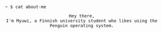 <p align="left"><samp>
~ $ cat about-me
</samp></p>

<p align="center"><samp>
Hey there,<br>
I'm Myuwi, a Finnish university student who likes using the Penguin operating system.
</samp></p>

<br>
